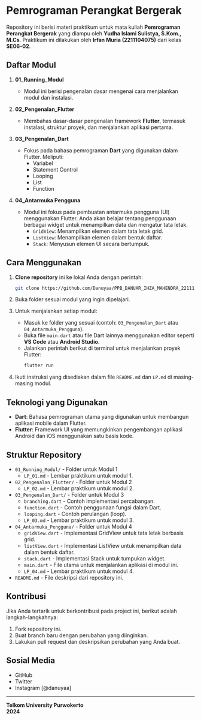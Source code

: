 # Pemrograman Perangkat Bergerak

Repository ini berisi materi praktikum untuk mata kuliah **Pemrograman Perangkat Bergerak** yang diampu oleh **Yudha Islami Sulistya, S.Kom., M.Cs**. Praktikum ini dilakukan oleh **Irfan Muria (2211104075)** dari kelas **SE06-02**.

## Daftar Modul

1. **01_Running_Modul**
   - Modul ini berisi pengenalan dasar mengenai cara menjalankan modul dan instalasi.

2. **02_Pengenalan_Flutter**
   - Membahas dasar-dasar pengenalan framework **Flutter**, termasuk instalasi, struktur proyek, dan menjalankan aplikasi pertama.

3. **03_Pengenalan_Dart**
   - Fokus pada bahasa pemrograman **Dart** yang digunakan dalam Flutter. Meliputi:
     - Variabel
     - Statement Control
     - Looping
     - List
     - Function
    
4. **04_Antarmuka Pengguna**
   - Modul ini fokus pada pembuatan antarmuka pengguna (UI) menggunakan Flutter. Anda akan belajar tentang penggunaan berbagai widget untuk menampilkan data dan mengatur tata letak.
     - `GridView`: Menampilkan elemen dalam tata letak grid.
     - `ListView`: Menampilkan elemen dalam bentuk daftar.
     - `Stack`: Menyusun elemen UI secara bertumpuk.

## Cara Menggunakan

1. **Clone repository** ini ke lokal Anda dengan perintah:
   ```bash
   git clone https://github.com/Danuyaa/PPB_DANUAR_IHZA_MAHENDRA_2211104084_SE0602.git
   ```

2. Buka folder sesuai modul yang ingin dipelajari.

3. Untuk menjalankan setiap modul:
   - Masuk ke folder yang sesuai (contoh: `03_Pengenalan_Dart` atau `04_Antarmuka_Pengguna`).
   - Buka file `main.dart` atau file Dart lainnya menggunakan editor seperti **VS Code** atau **Android Studio**.
   - Jalankan perintah berikut di terminal untuk menjalankan proyek Flutter:
     ```bash
     flutter run
     ```

4. Ikuti instruksi yang disediakan dalam file `README.md` dan `LP.md` di masing-masing modul.

## Teknologi yang Digunakan

- **Dart**: Bahasa pemrograman utama yang digunakan untuk membangun aplikasi mobile dalam Flutter.
- **Flutter**: Framework UI yang memungkinkan pengembangan aplikasi Android dan iOS menggunakan satu basis kode.

## Struktur Repository

- `01_Running_Modul/` - Folder untuk Modul 1
  - `LP_01.md` - Lembar praktikum untuk modul 1.
- `02_Pengenalan_Flutter/` - Folder untuk Modul 2
  - `LP_02.md` - Lembar praktikum untuk modul 2.
- `03_Pengenalan_Dart/` - Folder untuk Modul 3
  - `branching.dart` - Contoh implementasi percabangan.
  - `function.dart` - Contoh penggunaan fungsi dalam Dart.
  - `looping.dart` - Contoh perulangan (loop).
  - `LP_03.md` - Lembar praktikum untuk modul 3.
- `04_Antarmuka_Pengguna/` - Folder untuk Modul 4
  - `gridView.dart` - Implementasi GridView untuk tata letak berbasis grid.
  - `listView.dart` - Implementasi ListView untuk menampilkan data dalam bentuk daftar.
  - `stack.dart` - Implementasi Stack untuk tumpukan widget.
  - `main.dart` - File utama untuk menjalankan aplikasi di modul ini.
  - `LP_04.md` - Lembar praktikum untuk modul 4.
- `README.md` - File deskripsi dari repository ini.

## Kontribusi

Jika Anda tertarik untuk berkontribusi pada project ini, berikut adalah langkah-langkahnya:
1. Fork repository ini.
2. Buat branch baru dengan perubahan yang diinginkan.
3. Lakukan pull request dan deskripsikan perubahan yang Anda buat.

## Sosial Media

- GitHub 
- Twitter
- Instagram [@danuyaa]

---

**Telkom University Purwokerto**  
**2024**
